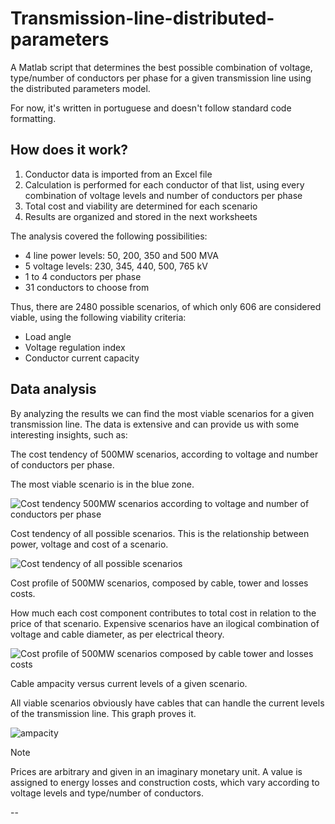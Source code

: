 # Transmission-line-distributed-parameters

A Matlab script that determines the best possible combination of voltage, type/number of conductors per phase for a given transmission line using the distributed parameters model.

For now, it's written in portuguese and doesn't follow standard code formatting.

## How does it work?


1) Conductor data is imported from an Excel file
2) Calculation is performed for each conductor of that list, using every combination of voltage levels and number of conductors per phase
3) Total cost and viability are determined for each scenario
4) Results are organized and stored in the next worksheets

The analysis covered the following possibilities:
- 4 line power levels: 50, 200, 350 and 500 MVA
- 5 voltage levels: 230, 345, 440, 500, 765 kV
- 1 to 4 conductors per phase
- 31 conductors to choose from

Thus, there are 2480 possible scenarios, of which only 606 are considered viable, using the following viability criteria: 
  - Load angle
  - Voltage regulation index
  - Conductor current capacity


## Data analysis

By analyzing the results we can find the most viable scenarios for a given transmission line. The data is extensive and can provide us with some interesting insights, such as:

The cost tendency of 500MW scenarios, according to voltage and number of conductors per phase. 

The most viable scenario is in the blue zone.

![Cost tendency 500MW scenarios according to voltage and number of conductors per phase](https://github.com/lorefc/Transmission-line-distributed-parameters/assets/108432416/88c04d97-80f6-4ae3-95f5-20fe8db018d3)


Cost tendency of all possible scenarios. This is the relationship between power, voltage and cost of a scenario.

![Cost tendency of all possible scenarios](https://github.com/lorefc/Transmission-line-distributed-parameters/assets/108432416/0978e400-a823-4da6-8b6d-27bdee4fecea)


Cost profile of 500MW scenarios, composed by cable, tower and losses costs. 

How much each cost component contributes to total cost in relation to the price of that scenario. Expensive scenarios have an ilogical combination of voltage and cable diameter, as per electrical theory.

![Cost profile of 500MW scenarios composed by cable tower and losses costs](https://github.com/lorefc/Transmission-line-distributed-parameters/assets/108432416/af16a068-315f-4c69-9b52-36d09d646817)


Cable ampacity versus current levels of a given scenario.

All viable scenarios obviously have cables that can handle the current levels of the transmission line. This graph proves it.

![ampacity](https://github.com/lorefc/Transmission-line-distributed-parameters/assets/108432416/6469623a-52d5-42c0-a25b-c338d2d8d4a3)


> [!NOTE]
> Prices are arbitrary and given in an imaginary monetary unit. A value is assigned to energy losses and construction costs, which vary according to voltage levels and type/number of conductors.




--
